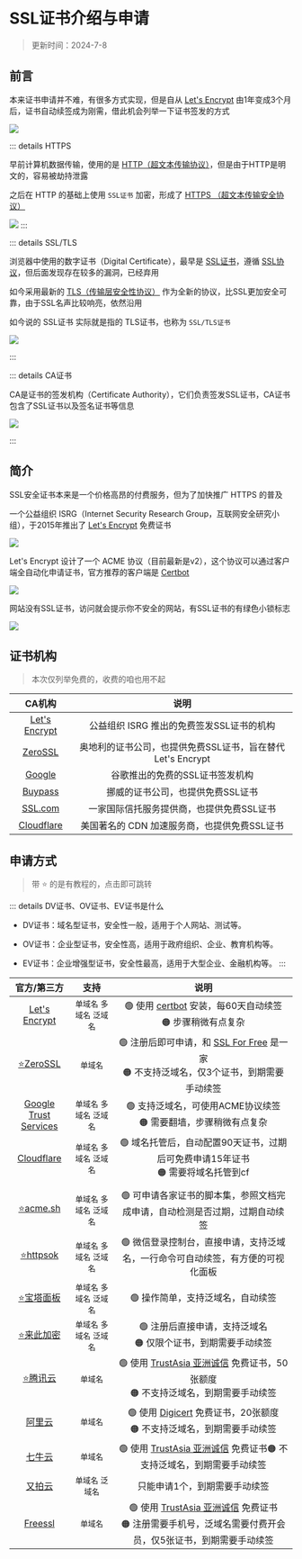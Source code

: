 # SSL证书介绍与申请

> 更新时间：2024-7-8

## 前言

本来证书申请并不难，有很多方式实现，但是自从 [Let's Encrypt](https://letsencrypt.org/zh-cn/) 由1年变成3个月后，证书自动续签成为刚需，借此机会列举一下证书签发的方式

![](/ssl/ssl-01.png)

::: details HTTPS

早前计算机数据传输，使用的是 [HTTP（超文本传输协议）](https://baike.baidu.com/item/HTTP)，但是由于HTTP是明文的，容易被劫持泄露

之后在 HTTP 的基础上使用 `SSL证书` 加密，形成了 [HTTPS （超文本传输安全协议）](https://baike.baidu.com/item/HTTPS)

![](/ssl/ssl-02.png)
:::



::: details SSL/TLS

浏览器中使用的数字证书（Digital Certificate），最早是 [SSL证书](https://baike.baidu.com/item/SSL%E8%AF%81%E4%B9%A6)，遵循 [SSL协议](https://baike.baidu.com/item/%E5%AE%89%E5%85%A8%E5%A5%97%E6%8E%A5%E5%B1%82)，但后面发现存在较多的漏洞，已经弃用

如今采用最新的 [TLS（传输层安全性协议）](https://baike.baidu.com/item/TLS) 作为全新的协议，比SSL更加安全可靠，由于SSL名声比较响亮，依然沿用

如今说的 SSL证书 实际就是指的 TLS证书，也称为 `SSL/TLS证书`

![](/ssl/ssl-03.png)

:::


::: details CA证书

CA是证书的签发机构（Certificate Authority），它们负责签发SSL证书，CA证书包含了SSL证书以及签名证书等信息

![](/ssl/ssl-04.png)

:::


## 简介

SSL安全证书本来是一个价格高昂的付费服务，但为了加快推广 HTTPS 的普及

一个公益组织 ISRG（Internet Security Research Group，互联网安全研究小组），于2015年推出了 [Let's Encrypt](https://letsencrypt.org/zh-cn/) 免费证书

![](/ssl/ssl-05.png)

Let's Encrypt 设计了一个 ACME 协议（目前最新是v2），这个协议可以通过客户端全自动化申请证书，官方推荐的客户端是 [Certbot](https://certbot.eff.org/)

![](/ssl/ssl-06.png)

网站没有SSL证书，访问就会提示你不安全的网站，有SSL证书的有绿色小锁标志

![](/ssl/ssl-07.png)



## 证书机构

> 本次仅列举免费的，收费的咱也用不起

| CA机构 | 说明 |
|:-:|:-:|
| [Let's Encrypt](https://letsencrypt.org/zh-cn/) | 公益组织 ISRG 推出的免费签发SSL证书的机构 |
| [ZeroSSL](https://zerossl.com/) | 奥地利的证书公司，也提供免费SSL证书，旨在替代Let's Encrypt |
| [Google](https://pki.goog/) | 谷歌推出的免费的SSL证书签发机构 |
| [Buypass](https://www.buypass.com/) | 挪威的证书公司，也提供免费SSL证书 |
| [SSL.com](https://www.ssl.com/) | 一家国际信托服务提供商，也提供免费SSL证书 |
| [Cloudflare](https://www.cloudflare.com/zh-cn/application-services/products/ssl/) | 美国著名的 CDN 加速服务商，也提供免费SSL证书 |




## 申请方式

> 带 ⭐ 的是有教程的，点击即可跳转

::: details DV证书、OV证书、EV证书是什么

* DV证书：域名型证书，安全性一般，适用于个人网站、测试等。

* OV证书：企业型证书，安全性高，适用于政府组织、企业、教育机构等。

* EV证书：企业增强型证书，安全性最高，适用于大型企业、金融机构等。
:::

| 官方/第三方 | 支持 | 说明 |
|:-:|:-:|:-:|
| [Let's Encrypt](https://letsencrypt.org/zh-cn/) | `单域名` `多域名` `泛域名` | 🟢 使用 [certbot](https://letsencrypt.org/zh-cn/docs/client-options/) 安装，每60天自动续签<br>🟠 步骤稍微有点复杂 |
| [⭐ZeroSSL](./zerossl.md) | `单域名` | 🟢 注册后即可申请，和 [SSL For Free](https://www.sslforfree.com/) 是一家<br>🟠 不支持泛域名，仅3个证书，到期需要手动续签 |
| [Google<br>Trust Services](https://pki.goog/) | `单域名` `多域名` `泛域名` | 🟢 支持泛域名，可使用ACME协议续签<br>🟠 需要翻墙，步骤稍微有点复杂 |
| [Cloudflare](https://www.cloudflare.com/zh-cn/application-services/products/ssl/) | `单域名` `多域名` `泛域名` | 🟢 域名托管后，自动配置90天证书，过期后可免费申请15年证书<br>🟠 需要将域名托管到cf |
| |
| [⭐acme.sh](./acmesh.md) | `单域名` `多域名` `泛域名` | 🟢 可申请各家证书的脚本集，参照文档完成申请，自动检测是否过期，过期自动续签 |
| [⭐httpsok](https://httpsok.com/doc/guide/apply.html) | `单域名` `多域名` `泛域名` | 🟢 微信登录控制台，直接申请，支持泛域名，一行命令可自动续签，有方便的可视化面板  |
| [⭐宝塔面板](./bt.md) | `单域名` `多域名` `泛域名` |🟢 操作简单，支持泛域名，自动续签 |
| [⭐来此加密](./laici.md) | `单域名` `多域名` `泛域名` | 🟢 注册后直接申请，支持泛域名<br>🟠 仅限个证书，到期需要手动续签 |
| [⭐腾讯云](./tencent.md) | `单域名` | 🟢 使用 [TrustAsia 亚洲诚信](https://www.trustasia.com/) 免费证书，50张额度<br>🟠 不支持泛域名，到期需要手动续签 |
| [阿里云](https://www.aliyun.com/product/cas) | `单域名` | 🟢 使用 [Digicert](https://www.digicert.com/cn) 免费证书，20张额度<br>🟠 不支持泛域名，到期需要手动续签 |
| [七牛云](https://www.qiniu.com/) | `单域名` | 🟢 使用 [TrustAsia 亚洲诚信](https://www.trustasia.com/) 免费证书🟠 不支持泛域名，到期需要手动续签 |
| [又拍云](https://www.upyun.com/products/ssl) | `单域名` `泛域名` | 只能申请1个，到期需要手动续签 |
| [Freessl](https://freessl.cn/) | `单域名` | 🟢 使用 [TrustAsia 亚洲诚信](https://www.trustasia.com/) 免费证书<br>🟠 注册需要手机号，泛域名需要付费开会员，仅5张证书，到期需要手动续签 |

